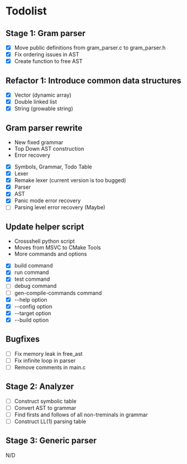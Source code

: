 # Todolist

## Stage 1: Gram parser
- [x] Move public definitions from gram_parser.c to gram_parser.h
- [x] Fix ordering issues in AST
- [x] Create function to free AST 

## Refactor 1: Introduce common data structures
- [x] Vector (dynamic array)
- [x] Double linked list
- [x] String (growable string)

## Gram parser rewrite
- New fixed grammar
- Top Down AST construction
- Error recovery

- [x] Symbols, Grammar, Todo Table
- [x] Lexer
- [x] Remake lexer (current version is too bugged)
- [x] Parser
- [x] AST
- [x] Panic mode error recovery
- [ ] Parsing level error recovery (Maybe)

## Update helper script
- Crossshell python script
- Moves from MSVC to CMake Tools
- More commands and options

- [x] build command
- [x] run command
- [x] test command
- [ ] debug command
- [ ] gen-compile-commands command 
- [x] --help option
- [x] --config option
- [x] --target option
- [x] --build option

## Bugfixes
- [ ] Fix memory leak in free_ast
- [ ] Fix infinite loop in parser
- [ ] Remove comments in main.c

## Stage 2: Analyzer
- [ ] Construct symbolic table
- [ ] Convert AST to grammar
- [ ] Find firsts and follows of all non-treminals in grammar
- [ ] Construct LL(1) parsing table

## Stage 3: Generic parser
N/D
